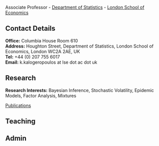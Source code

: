 <!---![LSE](lse-logo.jpg)--->

Associate Professor - [Department of Statistics](http://www.lse.ac.uk/statistics) - [London School of Economics](http://www.lse.ac.uk)

## Contact Details 

**Office:** Columbia House Room 610 <br>
**Address:** Houghton Street, Department of Statistics, London School of Economics, London WC2A 2AE, UK <br>
**Tel:** +44 (0) 207 755 6017 <br>
**Email:** k.kalogeropoulos at lse dot ac dot uk<br>

## Research

**Research Interests:** Bayesian Inference, Stochastic Volatility, Epidemic Models, Factor Analysis, Mixtures

[Publications](http://www.lse.ac.uk)

## Teaching 

## Admin



